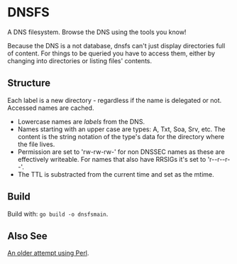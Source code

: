 # DNSFS

A DNS filesystem. Browse the DNS using the tools you know!

Because the DNS is a not database, dnsfs can't just display directories full of content. For things
to be queried you have to access them, either by changing into directories or listing files'
contents.

## Structure

Each label is a new directory - regardless if the name is delegated or not. Accessed names are
cached.

* Lowercase names are *labels* from the DNS.
* Names starting with an upper case are types: A, Txt, Soa, Srv, etc. The content is the string
  notation of the type's data for the directory where the file lives.
* Permission are set to 'rw-rw-rw-' for non DNSSEC names as these are effectively writeable. For
  names that also have RRSIGs it's set to 'r--r--r--'.
* The TTL is substracted from the current time and set as the mtime.

## Build

Build with: `go build -o dnsfsmain`.

## Also See

[An older attempt using Perl](https://miek.nl/2010/december/04/a-dns-filesystem/).
